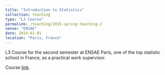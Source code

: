 ```yaml
---
title: "Introduction to Statistics"
collection: teaching
type: "L3 Course"
permalink: /teaching/2015-spring-teaching-2
venue: "ENSAE"
date: 2019-01-01
location: "Paris, France"
---
```


L3 Course for the second semester at ENSAE Paris, one of the top statistic school in France, as a practical work supervisor.

Course [link](https://www.ensae.fr/en/courses/introduction-to-statistics/).
